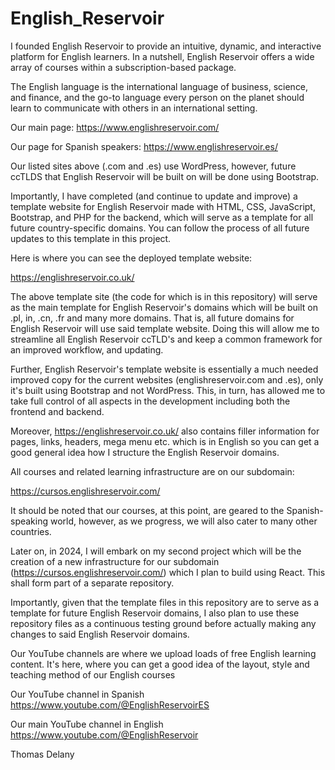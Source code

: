 # English_Reservoir

I founded English Reservoir to provide an intuitive, dynamic, and interactive platform for English learners. In a nutshell, English Reservoir offers a wide array of courses within a subscription-based package.

The English language is the international language of business, science, and finance, and the go-to language every person on the planet should learn to communicate with others in an international setting.

Our main page: https://www.englishreservoir.com/ 

Our page for Spanish speakers: https://www.englishreservoir.es/

Our listed sites above (.com and .es) use WordPress, however, future ccTLDS that English Reservoir will be built on will be done using Bootstrap. 

Importantly, I have completed (and continue to update and improve) a template website for English Reservoir made with HTML, CSS, JavaScript, Bootstrap, and PHP for the backend, which will serve as a template for all future country-specific domains. You can follow the process of all future updates to this template in this project. 

Here is where you can see the deployed template website: 

https://englishreservoir.co.uk/ 

The above template site (the code for which is in this repository) will serve as the main template for English Reservoir's domains which will be built on .pl, in, .cn, .fr and many more domains. That is, all future domains for English Reservoir will use said template website. Doing this will allow me to streamline all English Reservoir ccTLD's and keep a common framework for an improved workflow, and updating. 

Further, English Reservoir's template website is essentially a much needed improved copy for the current websites (englishreservoir.com and .es), only it's built using Bootstrap and not WordPress. This, in turn, has allowed me to take full control of all aspects in the development including both the frontend and backend. 

Moreover, https://englishreservoir.co.uk/ also contains filler information for pages, links, headers, mega menu etc. which is in English so you can get a good general idea how I structure the English Reservoir domains. 

All courses and related learning infrastructure are on our subdomain: 

https://cursos.englishreservoir.com/ 

It should be noted that our courses, at this point, are geared to the Spanish-speaking world, however, as we progress, we will also cater to many other countries.  

Later on, in 2024, I will embark on my second project which will be the creation of a new infrastructure for our subdomain (https://cursos.englishreservoir.com/) which I plan to build using React. This shall form part of a separate repository.  

Importantly, given that the template files in this repository are to serve as a template for future English Reservoir domains, I also plan to use these repository files as a continuous testing ground before actually making any changes to said English Reservoir domains. 

Our YouTube channels are where we upload loads of free English learning content. It's here, where you can get a good idea of the layout, style and teaching method of our English courses

Our YouTube channel in Spanish https://www.youtube.com/@EnglishReservoirES 

Our main YouTube channel in English https://www.youtube.com/@EnglishReservoir 

Thomas Delany


